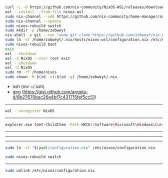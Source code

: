 ```sh
curl -L -O https://github.com/nix-community/NixOS-WSL/releases/download/2505.7.0/nixos.wsl
wsl --install --from-file nixos.wsl
sudo nix-channel --add https://github.com/nix-community/home-manager/archive/release-25.05.tar.gz home-manager
sudo nix-channel --update
sudo nixos-rebuild switch
sudo mkdir -p /home/zobweyt
nix-shell -p git --run "sudo git clone https://github.com/zobweyt/nix.git /home/zobweyt/.nix"
sudo ln -sf /home/zobweyt/.nix/hosts/nixos-wsl/configuration.nix /etc/nixos/configuration.nix
sudo nixos-rebuild boot
exit
wsl --shutdown
wsl -d NixOS --user root exit
wsl --shutdown
wsl -d NixOS
sudo rm -rf /home/nixos
sudo chown -R $(id -u):$(id -g) /home/zobweyt/.nix
```

- ssh (mv ~/.ssh)
- gpg (https://gist.github.com/angela-d/8b27670bac26e4bf7c431715fef5cc51)

---

```sh
wsl --unregister NixOS
```

---

```sh
explorer.exe (Get-ChildItem -Path HKCU:\Software\Microsoft\Windows\CurrentVersion\Lxss | Where-Object { $_.GetValue("DistributionName") -eq 'NixOS' }).GetValue("BasePath")
```

---
---
---

```sh
sudo ln -sf "$(pwd)/configuration.nix" /etc/nixos/configuration.nix
```

```sh
sudo nixos-rebuild switch
```

---

```sh
sudo unlink /etc/nixos/configuration.nix
```
